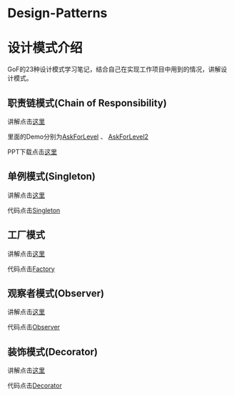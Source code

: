 # Design-Patterns
设计模式介绍
==

GoF的23种设计模式学习笔记，结合自己在实现工作项目中用到的情况，讲解设计模式。

职责链模式(Chain of Responsibility)
--

讲解点击[这里](http://www.jianshu.com/p/cfebb45d7b9e) 

里面的Demo分别为[AskForLevel](src/AskForLevel) 、 [AskForLevel2](src/AskForLevel2)

PPT下载点击[这里](PPT/)


单例模式(Singleton)
--
讲解点击[这里](http://www.jianshu.com/p/8b59089a12f6) 

代码点击[Singleton](src/Singleton)


工厂模式
--
讲解点击[这里](http://www.jianshu.com/p/2afa1d48e034) 

代码点击[Factory](src/Factory)


观察者模式(Observer)
--
讲解点击[这里](http://www.jianshu.com/p/eee10a55112f) 

代码点击[Observer](src/Observer)


装饰模式(Decorator)
--
讲解点击[这里](http://www.jianshu.com/p/24d88fb3fe18) 

代码点击[Decorator](src/Decorator)
